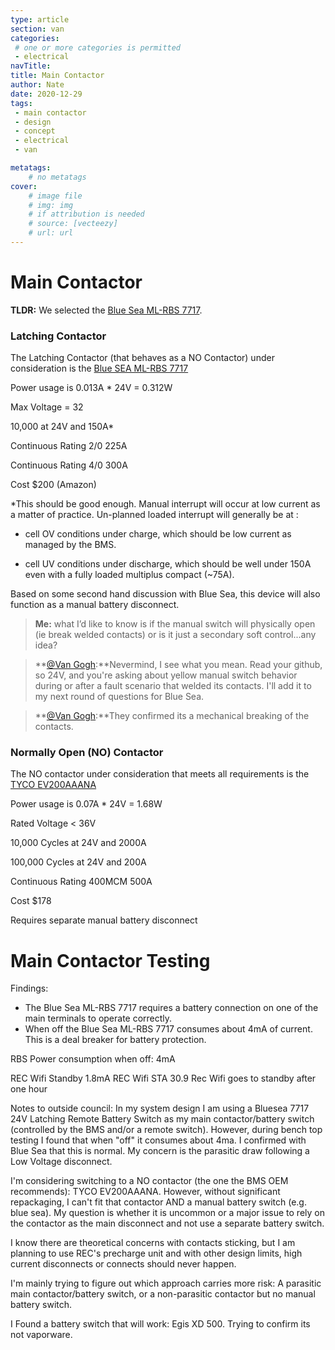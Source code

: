 ```yaml
---
type: article
section: van
categories: 
 # one or more categories is permitted
 - electrical
navTitle: 
title: Main Contactor
author: Nate
date: 2020-12-29
tags:
 - main contactor
 - design
 - concept
 - electrical
 - van

metatags:
	# no metatags
cover: 
	# image file
	# img: img
	# if attribution is needed
	# source: [vecteezy]
	# url: url
---
```


# Main Contactor

**TLDR:** We selected the [Blue Sea ML-RBS 7717](https://www.bluesea.com/products/7717/ML-RBS_Remote_Battery_Switch_with_Manual_Control_Auto-Release_-_24V).



### Latching Contactor

The Latching Contactor (that behaves as a NO Contactor) under consideration is the [Blue SEA ML-RBS 7717](https://www.bluesea.com/products/7717/ML-RBS_Remote_Battery_Switch_with_Manual_Control_Auto-Release_-_24V)

Power usage is 0.013A * 24V = 0.312W

Max Voltage = 32

10,000 at 24V and 150A*

Continuous Rating 2/0 225A

Continuous Rating 4/0 300A

Cost $200 (Amazon)

*This should be good enough.  Manual interrupt will occur at low current as a matter of practice.  Un-planned loaded interrupt will generally be at :

* cell OV conditions under charge, which should be low current as managed by the BMS.

* cell UV conditions under discharge, which should be well under 150A even with a fully loaded multiplus compact (~75A).

Based on some second hand discussion with Blue Sea, this device will also function as a manual battery disconnect.

>**Me:** what I’d like to know is if the manual switch will physically open (ie break welded contacts) or is it just a secondary soft control...any idea?

>**[@Van Gogh](https://www.fordtransitusaforum.com/members/van-gogh.89410/):**Nevermind, I see what you mean. Read your github, so 24V, and you're asking about yellow manual switch behavior during or after a fault scenario that welded its contacts. I'll add it to my next round of questions for Blue Sea.

>**[@Van Gogh](https://www.fordtransitusaforum.com/members/van-gogh.89410/):**They confirmed its a mechanical breaking of the contacts.

### Normally Open (NO) Contactor

The NO contactor under consideration that meets all requirements is the [TYCO EV200AAANA](http://www.rec-bms.com/datasheet/Technical_datasheet_Kilovac.pdf)

Power usage is 0.07A * 24V = 1.68W

Rated Voltage < 36V

10,000 Cycles at 24V and 2000A

100,000 Cycles at 24V and 200A

Continuous Rating 400MCM 500A

Cost $178

Requires separate manual battery disconnect

# Main Contactor Testing

Findings:

* The Blue Sea ML-RBS 7717 requires a battery connection on one of the main terminals to operate correctly.
* When off the Blue Sea ML-RBS 7717 consumes about 4mA of current.  This is a deal breaker for battery protection.



RBS Power consumption when off: 4mA

REC Wifi Standby 1.8mA
REC Wifi STA 30.9
Rec Wifi goes to standby after one hour

Notes to outside council:
In my system design I am using a Bluesea 7717 24V Latching Remote Battery Switch as my main contactor/battery switch (controlled by the BMS and/or a remote switch). However, during bench top testing I found that when "off" it consumes about 4ma. I confirmed with Blue Sea that this is normal. My concern is the parasitic draw following a Low Voltage disconnect.

I'm considering switching to a NO contactor (the one the BMS OEM recommends): TYCO EV200AAANA. However, without significant repackaging, I can't fit that contactor AND a manual battery switch (e.g. blue sea). My question is whether it is uncommon or a major issue to rely on the contactor as the main disconnect and not use a separate battery switch.

I know there are theoretical concerns with contacts sticking, but I am planning to use REC's precharge unit and with other design limits, high current disconnects or connects should never happen.

I'm mainly trying to figure out which approach carries more risk: A parasitic main contactor/battery switch, or a non-parasitic contactor but no manual battery switch.

I Found a battery switch that will work: Egis XD 500.  Trying to confirm its not vaporware.